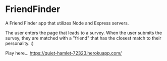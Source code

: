 # FriendFinder

A Friend Finder app that utilizes Node and Express servers. 

The user enters the page that leads to a survey. When the user submits the survey, they are matched with a "friend" that has the closest match to their personality. :)

Play here...
https://quiet-hamlet-72323.herokuapp.com/

